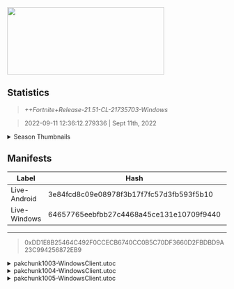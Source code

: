 <div style="pointer-events: none">
  <img style="pointer-events: none" src="https://raw.githubusercontent.com/Tectors/Archive/master/source/dependents/gen.21.51.svg" width="360" height="155">
<div>

## Statistics
> *++Fortnite+Release-21.51-CL-21735703-Windows*

> 2022-09-11 12:36:12.279336 | Sept 11th, 2022

<details>
  <summary>Season Thumbnails</summary>

  > Seasonal thumbnails are a season's normal ltms and their photos.

  | Name | ID |
  | - | - |
  | [Zero Build - Duos](https://raw.githubusercontent.com/Tectors/Archive/master/source/dependents/monthly-rotaton/playlist_nobuildbr_duo_21_51.png) | Playlist_NoBuildBR_Duo |
  | [Solo](https://raw.githubusercontent.com/Tectors/Archive/master/source/dependents/monthly-rotaton/playlist_defaultsolo_21_51.png) | Playlist_DefaultSolo |
  | [Zero Build - Trios](https://raw.githubusercontent.com/Tectors/Archive/master/source/dependents/monthly-rotaton/playlist_nobuildbr_trio_21_51.png) | Playlist_NoBuildBR_Trio |
  | [Zero Build - Solo](https://raw.githubusercontent.com/Tectors/Archive/master/source/dependents/monthly-rotaton/playlist_nobuildbr_solo_21_51.png) | Playlist_NoBuildBR_Solo |
</details>

## Manifests
| Label | Hash | Route |
| - | - | - |
| Live-Android | 3e84fcd8c09e08978f3b17f7fc57d3fb593f5b10 | [1Zv6dsHXTg_tuptaW0uRSME4uZD69w](https://github.com/Tectors/Archive/blob/master/manifests/1Zv6dsHXTg_tuptaW0uRSME4uZD69w.manifest) |
| Live-Windows | 64657765eebfbb27c4468a45ce131e10709f9440 | [WC8F4eb-B7ndkPA6sEi8eDz5zJ4kRQ](https://github.com/Tectors/Archive/blob/master/manifests/WC8F4eb-B7ndkPA6sEi8eDz5zJ4kRQ.manifest) |

---

> 0xDD1E8B25464C492F0CCECB6740CC0B5C70DF3660D2FBDBD9A23C994256872EB9

<details>
  <summary>pakchunk1003-WindowsClient.utoc</summary>

  > FortniteGame/Content/Paks/pakchunk1003-WindowsClient.utoc

  > 0x004E668A8988F776F1E0FCE8AED8A88E9A936FDDBC93B71FD4FA82E983E3BF3E

  <img src="https://raw.githubusercontent.com/Tectors/Archive/master/source/dependents/referred/EID_Prance_Follower.svg" width="100"> <img src="https://raw.githubusercontent.com/Tectors/Archive/master/source/dependents/referred/EID_Prance.svg" width="100"> 
</details>

<details>
  <summary>pakchunk1004-WindowsClient.utoc</summary>

  > FortniteGame/Content/Paks/pakchunk1004-WindowsClient.utoc

  > 0x99C7C4EC218940B444E5D5994C234F0823E048157B08C2E5EA5BE917E9F3AB3C

  <img src="https://raw.githubusercontent.com/Tectors/Archive/master/source/dependents/referred/Pickaxe_ID_851_AstralFemale.svg" width="100"> <img src="https://raw.githubusercontent.com/Tectors/Archive/master/source/dependents/referred/LSID_479_Astral.svg" width="100"> <img src="https://raw.githubusercontent.com/Tectors/Archive/master/source/dependents/referred/EID_Astral.svg" width="100"> <img src="https://raw.githubusercontent.com/Tectors/Archive/master/source/dependents/referred/CID_A_474_Athena_Commando_F_Astral.svg" width="100"> <img src="https://raw.githubusercontent.com/Tectors/Archive/master/source/dependents/referred/BID_A_067_AstralFemale.svg" width="100"> 
</details>

<details>
  <summary>pakchunk1005-WindowsClient.utoc</summary>

  > FortniteGame/Content/Paks/pakchunk1005-WindowsClient.utoc

  > 0xCC09B80ACC57A44EAF321B2A2B08F609C7BE6AC366480BF420EA3FA565724A61

  <img src="https://raw.githubusercontent.com/Tectors/Archive/master/source/dependents/referred/Wrap_513_WildCard.svg" width="100"> <img src="https://raw.githubusercontent.com/Tectors/Archive/master/source/dependents/referred/Pickaxe_ID_854_WildCard.svg" width="100"> <img src="https://raw.githubusercontent.com/Tectors/Archive/master/source/dependents/referred/MusicPack_144_SeptemberCrew.svg" width="100"> <img src="https://raw.githubusercontent.com/Tectors/Archive/master/source/dependents/referred/CID_A_478_Athena_Commando_F_WildCard.svg" width="100"> <img src="https://raw.githubusercontent.com/Tectors/Archive/master/source/dependents/referred/BID_A_070_WildCardFemale.svg" width="100"> 
</details>

